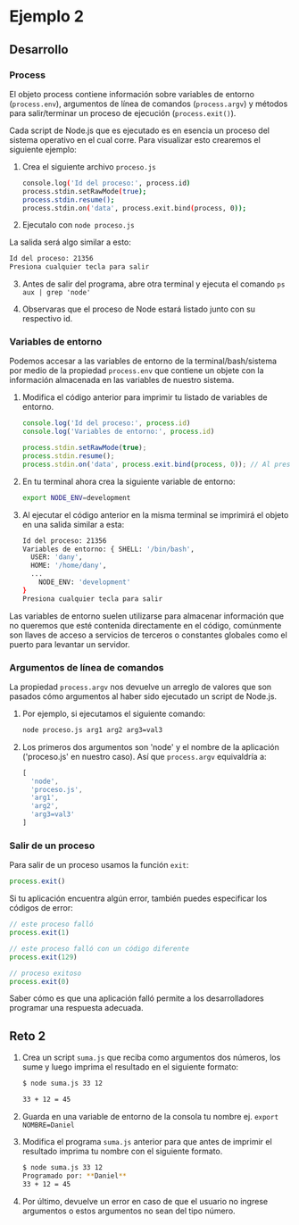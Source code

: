 # Ejemplo 2

## Desarrollo

### Process

El objeto process contiene información sobre variables de entorno (`process.env`), argumentos de línea de comandos (`process.argv`) y métodos para salir/terminar un proceso de ejecución (`process.exit()`).

Cada script de Node.js que es ejecutado es en esencia un proceso del sistema operativo en el cual corre. Para visualizar esto crearemos el siguiente ejemplo:

1. Crea el siguiente archivo `proceso.js`

    ```bash
    console.log('Id del proceso:', process.id)
    process.stdin.setRawMode(true);
    process.stdin.resume();
    process.stdin.on('data', process.exit.bind(process, 0));
    ```

2. Ejecutalo con `node proceso.js`

La salida será algo similar a esto:

```bash
Id del proceso: 21356
Presiona cualquier tecla para salir
```

3. Antes de salir del programa, abre otra terminal y ejecuta el comando `ps aux | grep 'node'`

4. Observaras que el proceso de Node estará listado junto con su respectivo id. 

### Variables de entorno

Podemos accesar  a las variables de entorno de la terminal/bash/sistema por medio de la propiedad `process.env` que contiene un objete con la información almacenada en las variables de nuestro sistema.

1. Modifica el código anterior para imprimir tu listado de variables de entorno.

    ```jsx
    console.log('Id del proceso:', process.id)
    console.log('Variables de entorno:', process.id)

    process.stdin.setRawMode(true);
    process.stdin.resume();
    process.stdin.on('data', process.exit.bind(process, 0)); // Al presionar cualquier letra salimos
    ```

2. En tu terminal ahora crea la siguiente variable de entorno:

    ```bash
    export NODE_ENV=development
    ```

3. Al ejecutar el código anterior en la misma terminal se imprimirá el objeto en una salida similar a esta:

    ```bash
    Id del proceso: 21356
    Variables de entorno: { SHELL: '/bin/bash',
      USER: 'dany',
      HOME: '/home/dany',
      ...
    	NODE_ENV: 'development'
    }
    Presiona cualquier tecla para salir
    ```

Las variables de entorno suelen utilizarse para almacenar información que no queremos que esté contenida directamente en el código, comúnmente son llaves de acceso a servicios de terceros o constantes globales como el puerto para levantar un servidor.

### Argumentos de línea de comandos

La propiedad `process.argv` nos devuelve un arreglo de valores que son pasados cómo argumentos al haber sido ejecutado un script de Node.js.

1. Por ejemplo, si ejecutamos el siguiente comando:

    ```bash
    node proceso.js arg1 arg2 arg3=val3
    ```

2. Los primeros dos argumentos son 'node' y el nombre de la aplicación ('proceso.js' en nuestro caso). Así que `process.argv` equivaldría a:

    ```jsx
    [
      'node', 
      'proceso.js', 
      'arg1',
      'arg2', 
      'arg3=val3'
    ]
    ```

### Salir de un proceso

Para salir de un proceso usamos la función `exit`:

```jsx
process.exit()
```

Si tu aplicación encuentra algún error, también puedes especificar los códigos de error:

```jsx
// este proceso falló
process.exit(1)

// este proceso falló con un código diferente
process.exit(129)

// proceso exitoso
process.exit(0)

```

Saber cómo es que una aplicación falló permite a los desarrolladores programar una respuesta adecuada.

## Reto 2

1. Crea un script `suma.js` que reciba como argumentos dos números, los sume y luego imprima el resultado en el siguiente formato:

    ```bash
    $ node suma.js 33 12

    33 + 12 = 45
    ```

2. Guarda en una variable de entorno de la consola tu nombre ej. `export NOMBRE=Daniel`
3. Modifica el programa `suma.js` anterior para que antes de imprimir el resultado imprima tu nombre con el siguiente formato.

    ```bash
    $ node suma.js 33 12
    Programado por: **Daniel**
    33 + 12 = 45
    ```

4. Por último, devuelve un error en caso de que el usuario no ingrese argumentos o estos argumentos no sean del tipo número.